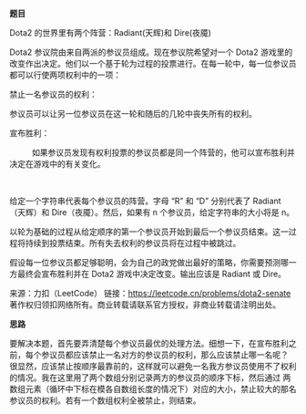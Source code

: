 **题目**

Dota2 的世界里有两个阵营：Radiant(天辉)和 Dire(夜魇)

Dota2 参议院由来自两派的参议员组成。现在参议院希望对一个 Dota2 游戏里的改变作出决定。他们以一个基于轮为过程的投票进行。在每一轮中，每一位参议员都可以行使两项权利中的一项：

禁止一名参议员的权利：

参议员可以让另一位参议员在这一轮和随后的几轮中丧失所有的权利。

宣布胜利：

          如果参议员发现有权利投票的参议员都是同一个阵营的，他可以宣布胜利并决定在游戏中的有关变化。

 

给定一个字符串代表每个参议员的阵营。字母 “R” 和 “D” 分别代表了 Radiant（天辉）和 Dire（夜魇）。然后，如果有 n 个参议员，给定字符串的大小将是 n。

以轮为基础的过程从给定顺序的第一个参议员开始到最后一个参议员结束。这一过程将持续到投票结束。所有失去权利的参议员将在过程中被跳过。

假设每一位参议员都足够聪明，会为自己的政党做出最好的策略，你需要预测哪一方最终会宣布胜利并在 Dota2 游戏中决定改变。输出应该是 Radiant 或 Dire。

来源：力扣（LeetCode）
链接：https://leetcode.cn/problems/dota2-senate
著作权归领扣网络所有。商业转载请联系官方授权，非商业转载请注明出处。


**思路**

要解决本题，首先要弄清楚每个参议员最优的处理方法。细想一下，在宣布胜利之前，每个参议员都应该禁止一名对方的参议员的权利，那么应该禁止哪一名呢？
很显然，应该禁止按顺序最靠前的，这样就可以避免一名我方参议员使用不了权利的情况。我在这里用了两个数组分别记录两方的参议员的顺序下标，然后通过
两数组元素（循环中下标在模各自数组长度的情况下）对应的大小，禁止较大的那名参议员的权利。若有一个数组权利全被禁止，则结束。













